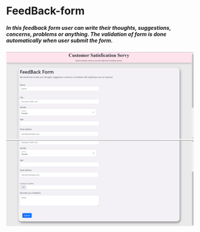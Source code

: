 # FeedBack-form
<h5>In this feedback form user can write their thoughts, suggestions, concerns, problems or anything. The validation of form is done automatically when user submit the form.</h5>

<img src="images/fbf(1).png" alt="feedback-form">
<img src="images/fbf(2).png" alt="feedback-form">
